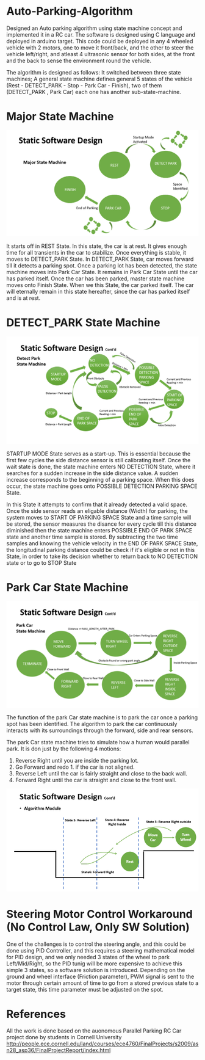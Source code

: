 # Auto-Parking-Algorithm
Designed an Auto parking algorithm using state machine concept and implemented it in a RC car. The software is designed using C language and deployed in arduino target. This code could be deployed in any 4 wheeled vehicle with 2 motors, one to move it front/back, and the other to steer the vehicle left/right, and atleast 4 ultrasonic sensor for both sides, at the front and the back to sense the environment round the vehicle.

The algorithm is designed as follows:
It switched between three state machines; A general state machine defines general 5 states of the vehicle (Rest - DETECT_PARK - Stop - Park Car - Finish), two of them (DETECT_PARK , Park Car) each one has another sub-state-machine.

# Major State Machine

<p align="center">
  <img src="Images/1.PNG"/>
  <br/>
</p>

It starts off in REST State. In this state, the car is at rest. It gives enough time for all transients in the car to stabilize. Once everything is stable, it moves to DETECT_PARK State.
In DETECT_PARK State, car moves forward till it detects a parking spot.
Once a parking lot has been detected, the state machine moves into Park Car State. It remains in Park Car State until the car has parked itself.
Once the car has been parked, master state machine moves onto Finish State.
When we this State, the car parked itself. The car will eternally remain in this state hereafter, since the car has parked itself and is at rest.


# DETECT_PARK State Machine

<p align="center">
  <img src="Images/2.PNG"/>
  <br/>
</p>

STARTUP MODE State serves as a start-up. This is essential because the first few cycles the side distance sensor is still calibrating itself. Once the wait state is done, the state machine enters NO DETECTION State, where it searches for a sudden increase in the side distance value. A sudden increase corresponds to the beginning of a parking space. When this does occur, the state machine goes onto POSSIBLE DETECTION PARKING SPACE State.

In this State it attempts to confirm that it already detected a valid space. Once the side sensor reads an eligable distance (Width) for parking, the system moves to START OF PARKING SPACE State and a time sample will be stored, the sensor measures the disance for every cycle till this distance diminished then the state machine enters POSSIBLE END OF PARK SPACE state and another time sample is stored. By subtracting the two time samples and knowing the vehicle velocity in the END OF PARK SPACE State, the longitudinal parking distance could be check if it's eligible or not in this State, in order to take its decision whether to return back to NO DETECTION state or to go to STOP State

# Park Car State Machine

<p align="center">
  <img src="Images/3.PNG"/>
  <br/>
</p>


The function of the park Car state machine is to park the car once a parking spot has been identified. The algorithm to park the car continuously interacts with its surroundings through the forward, side and rear sensors.

The park Car state machine tries to simulate how a human would parallel park. It is don just by the following 4 motions:
1.	Reverse Right until you are inside the parking lot.
2.	Go Forward and redo 1. if the car is not aligned.
3.	Reverse Left until the car is fairly straight and close to the back wall.
4.	Forward Right until the car is straight and close to the front wall.

<p align="center">
  <img src="Images/4.PNG"/>
  <br/>
</p>



# Steering Motor Control Workaround (No Control Law, Only SW Solution)

One of the challenges is to control the steering angle, and this could be done using PID Controller, and this requires a steering mathematical model for PID design, and we only needed 3 states of the wheel to park Left/Mid/Right, so the PID tunig will be more expensive to achieve this simple 3 states, so a software solution is introduced.
Depending on the ground and wheel interface (Friction parameter), PWM signal is sent to the motor through certain amount of time to go from a stored previous state to a target state, this time parameter must be adjusted on the spot.

# References
All the work is done based on the auonomous Parallel Parking RC Car project done by students in Cornell University
http://people.ece.cornell.edu/land/courses/ece4760/FinalProjects/s2009/asn28_asp36/FinalProjectReport/index.html


